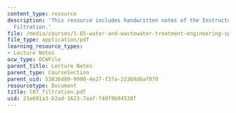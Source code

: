 ```yaml
---
content_type: resource
description: 'This resource includes handwritten notes of the Instructor on the topic:
  Filtration.'
file: /media/courses/1-85-water-and-wastewater-treatment-engineering-spring-2006/21e601a3b2ad16237aaff40f9b94538f_l07_filtration.pdf
file_type: application/pdf
learning_resource_types:
- Lecture Notes
ocw_type: OCWFile
parent_title: Lecture Notes
parent_type: CourseSection
parent_uid: 53836d89-9990-4e27-f37a-22369d6af070
resourcetype: Document
title: l07_filtration.pdf
uid: 21e601a3-b2ad-1623-7aaf-f40f9b94538f
---
```

